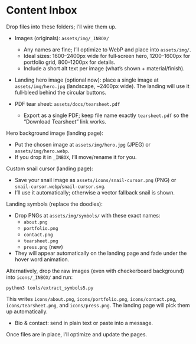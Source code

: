 # Content Inbox

Drop files into these folders; I’ll wire them up.

- Images (originals): `assets/img/_INBOX/`
  - Any names are fine; I’ll optimize to WebP and place into `assets/img/`.
  - Ideal sizes: 1600–2400px wide for full‑screen hero, 1200–1600px for portfolio grid, 800–1200px for details.
  - Include a short alt text per image (what’s shown + material/finish).

- Landing hero image (optional now): place a single image at `assets/img/hero.jpg` (landscape, ~2400px wide). The landing will use it full‑bleed behind the circular buttons.

- PDF tear sheet: `assets/docs/tearsheet.pdf`
  - Export as a single PDF; keep file name exactly `tearsheet.pdf` so the “Download Tearsheet” link works.

Hero background image (landing page):
- Put the chosen image at `assets/img/hero.jpg` (JPEG) or `assets/img/hero.webp`.
- If you drop it in `_INBOX`, I’ll move/rename it for you.

Custom snail cursor (landing page):
- Save your snail image as `assets/icons/snail-cursor.png` (PNG) or `snail-cursor.webp`/`snail-cursor.svg`.
- I’ll use it automatically; otherwise a vector fallback snail is shown.

Landing symbols (replace the doodles):
- Drop PNGs at `assets/img/symbols/` with these exact names:
  - `about.png`
  - `portfolio.png`
  - `contact.png`
  - `tearsheet.png`
  - `press.png` (new)
- They will appear automatically on the landing page and fade under the hover word animation.

Alternatively, drop the raw images (even with checkerboard background) into `icons/_INBOX/` and run:

`python3 tools/extract_symbols5.py`

This writes `icons/about.png`, `icons/portfolio.png`, `icons/contact.png`, `icons/tearsheet.png`, and `icons/press.png`. The landing page will pick them up automatically.

- Bio & contact: send in plain text or paste into a message.

Once files are in place, I’ll optimize and update the pages.
